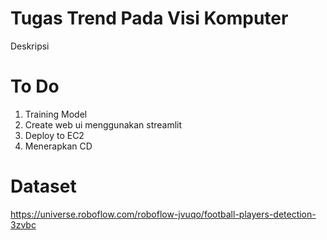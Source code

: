 # Tugas Trend Pada Visi Komputer
Deskripsi

# To Do
1. Training Model
2. Create web ui menggunakan streamlit
3. Deploy to EC2
4. Menerapkan CD

# Dataset
https://universe.roboflow.com/roboflow-jvuqo/football-players-detection-3zvbc